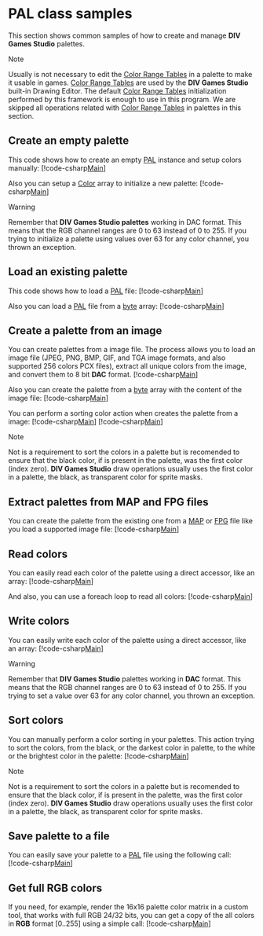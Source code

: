﻿# PAL class samples
This section shows common samples of how to create and manage **DIV Games Studio** palettes.

> [!NOTE]
> Usually is not necessary to edit the [Color Range Tables](xref:DIV2.Format.Exporter.ColorRangeTable) in a palette to make it usable in games. 
> [Color Range Tables](xref:DIV2.Format.Exporter.ColorRangeTable) are used by the **DIV Games Studio** built-in Drawing Editor. 
> The default [Color Range Tables](xref:DIV2.Format.Exporter.ColorRangeTable) initialization performed by this framework is enough to use in this program.
> We are skipped all operations related with [Color Range Tables](xref:DIV2.Format.Exporter.ColorRangeTable) in palettes in this section.

## Create an empty palette
This code shows how to create an empty [PAL](xref:DIV2.Format.Exporter.PAL) 
instance and setup colors manually:
[!code-csharp[Main](samples.cs?range=4-9)]

Also you can setup a [Color](xref:DIV2.Format.Exporter.Color) array to initialize a new palette:
[!code-csharp[Main](samples.cs?range=12-14)]
> [!WARNING]
> Remember that **DIV Games Studio palettes** working in DAC format. This means that the RGB channel ranges are 0 to 63 instead of 0 to 255. If you trying to 
> initialize a palette using values over 63 for any color channel, you thrown an exception.


## Load an existing palette
This code shows how to load a [PAL](xref:DIV2.Format.Exporter.PAL) file:
[!code-csharp[Main](samples.cs?range=17)]

Also you can load a [PAL](xref:DIV2.Format.Exporter.PAL) file from a [byte](xref:System.Byte) array:
[!code-csharp[Main](samples.cs?range=20-21)]

## Create a palette from an image
You can create palettes from a image file. The process allows you to load an image file (JPEG, PNG, BMP, GIF, and TGA image formats, and also supported 
256 colors PCX files), extract all unique colors from the image, and convert them to 8 bit **DAC** format.
[!code-csharp[Main](samples.cs?range=24)]

Also you can create the palette from a [byte](xref:System.Byte) array with the content of the image file:
[!code-csharp[Main](samples.cs?range=27-28)]

You can perform a sorting color action when creates the palette from a image:
[!code-csharp[Main](samples.cs?range=31)]
[!code-csharp[Main](samples.cs?range=33-34)]
> [!NOTE]
> Not is a requirement to sort the colors in a palette but is recomended to ensure that the black color, if is present in the palette, was the first color 
> (index zero). **DIV Games Studio** draw operations usually uses the first color in a palette, the black, as transparent color for sprite masks.

## Extract palettes from MAP and FPG files
You can create the palette from the existing one from a [MAP](xref:DIV2.Format.Exporter.MAP) or [FPG](xref:DIV2.Format.Exporter.FPG) file like you load 
a supported image file:
[!code-csharp[Main](samples.cs?range=37-38)]

## Read colors
You can easily read each color of the palette using a direct accessor, like an array:
[!code-csharp[Main](samples.cs?range=41)]

And also, you can use a foreach loop to read all colors:
[!code-csharp[Main](samples.cs?range=44-47)]

## Write colors
You can easily write each color of the palette using a direct accessor, like an array:
[!code-csharp[Main](samples.cs?range=50)]
> [!WARNING]
> Remember that **DIV Games Studio** palettes working in **DAC** format. This means that the RGB channel ranges are 0 to 63 instead of 0 to 255. If you trying to 
> set a value over 63 for any color channel, you thrown an exception.

## Sort colors
You can manually perform a color sorting in your palettes. This action trying to sort the colors, from the black, or the darkest color in palette, to the 
white or the brightest color in the palette:
[!code-csharp[Main](samples.cs?range=53)]
> [!NOTE]
> Not is a requirement to sort the colors in a palette but is recomended to ensure that the black color, if is present in the palette, was the first color 
> (index zero). **DIV Games Studio** draw operations usually uses the first color in a palette, the black, as transparent color for sprite masks.

## Save palette to a file
You can easily save your palette to a [PAL](xref:DIV2.Format.Exporter.PAL) file using the following call:
[!code-csharp[Main](samples.cs?range=56)]

## Get full RGB colors
If you need, for example, render the 16x16 palette color matrix in a custom tool, that works with full RGB 24/32 bits, you can get a copy of the all 
colors in **RGB** format [0..255] using a simple call:
[!code-csharp[Main](samples.cs?range=59)]
